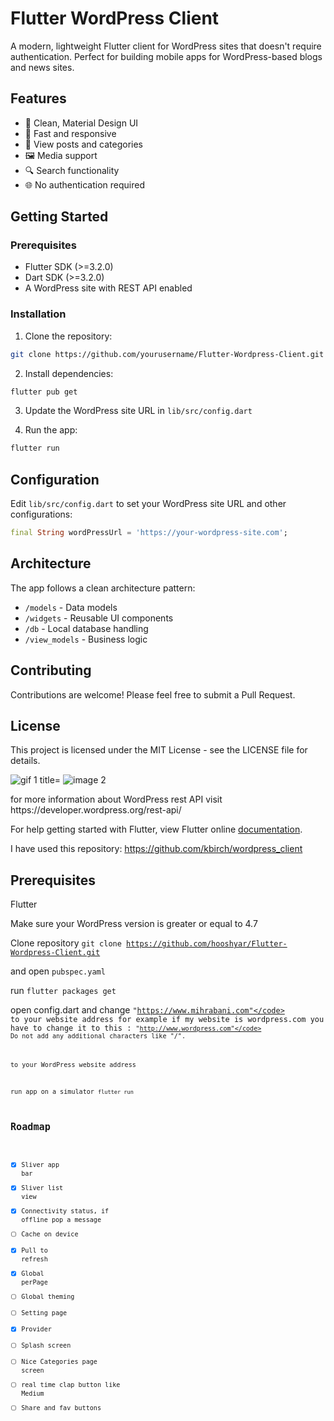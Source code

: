 # Flutter WordPress Client

A modern, lightweight Flutter client for WordPress sites that doesn't require authentication. Perfect for building mobile apps for WordPress-based blogs and news sites.

## Features

- 📱 Clean, Material Design UI
- 🚀 Fast and responsive
- 📄 View posts and categories
- 🖼️ Media support
- 🔍 Search functionality
- 🌐 No authentication required

## Getting Started

### Prerequisites

- Flutter SDK (>=3.2.0)
- Dart SDK (>=3.2.0)
- A WordPress site with REST API enabled

### Installation

1. Clone the repository:
```bash
git clone https://github.com/yourusername/Flutter-Wordpress-Client.git
```

2. Install dependencies:
```bash
flutter pub get
```

3. Update the WordPress site URL in `lib/src/config.dart`

4. Run the app:
```bash
flutter run
```

## Configuration

Edit `lib/src/config.dart` to set your WordPress site URL and other configurations:

```dart
final String wordPressUrl = 'https://your-wordpress-site.com';
```

## Architecture

The app follows a clean architecture pattern:
- `/models` - Data models
- `/widgets` - Reusable UI components
- `/db` - Local database handling
- `/view_models` - Business logic

## Contributing

Contributions are welcome! Please feel free to submit a Pull Request.

## License

This project is licensed under the MIT License - see the LICENSE file for details.

<p>
<img src="https://www.datacode.app/flutter-wp/wp-content/uploads/2020/01/wordpress_flutter1.gif" alt="gif 1 title="Wordpress-client" />
<img src="https://www.datacode.app/flutter-wp/wp-content/uploads/2020/01/wordpress_flutter2.gif" alt="image 2" title="Wordpress-client" />
</p>
for more information about WordPress rest API visit https://developer.wordpress.org/rest-api/ 

For help getting started with Flutter, view Flutter online
[documentation](https://flutter.io/).

I have used this repository:
https://github.com/kbirch/wordpress_client

## Prerequisites

Flutter

Make sure your WordPress version is greater or equal to 4.7

Clone repository
<code>git clone https://github.com/hooshyar/Flutter-Wordpress-Client.git </code>

and open <code>pubspec.yaml</code>

run 
<code>flutter packages get</code>

open config.dart and change <code>"https://www.mihrabani.com"</code> to your website address for example if my website is wordpress.com you have to change it to this : <code>"http://www.wordpress.com"</code>
Do not add any additional characters like "/".

to your WordPress website address

run app on a simulator
<code>flutter run</code>

## Roadmap
- [x] Sliver app bar
- [x] Sliver list view
- [x] Connectivity status, if offline pop a message
- [ ] Cache on device
- [x] Pull to refresh
- [x] Global perPage
- [ ] Global theming
- [ ] Setting page
- [x] Provider
- [ ] Splash screen 
- [ ] Nice Categories page screen 
- [ ] real time clap button like Medium
- [ ] Share and fav buttons 
